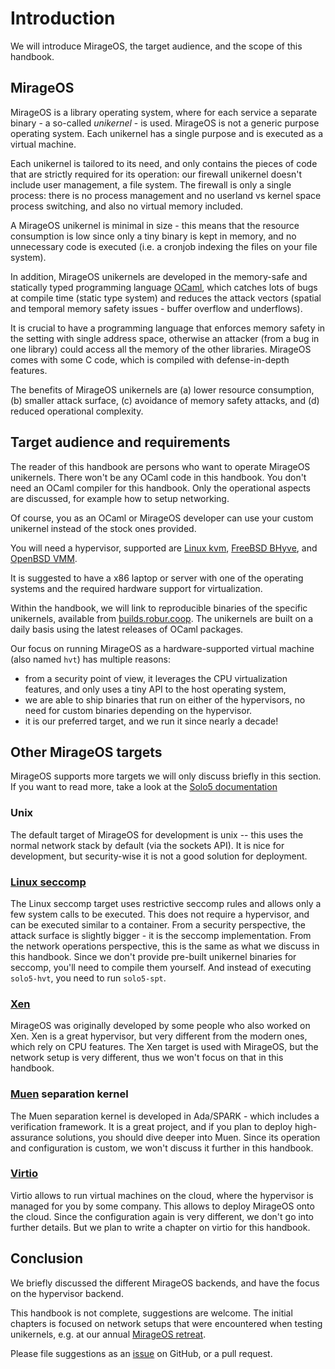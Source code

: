 # Introduction

We will introduce MirageOS, the target audience, and the scope of this handbook.

## MirageOS

MirageOS is a library operating system, where for each service a separate
binary - a so-called *unikernel* - is used. MirageOS is not a generic purpose
operating system. Each unikernel has a single purpose and is executed as a
virtual machine.

Each unikernel is tailored to its need, and only contains the pieces of code
that are strictly required for its operation: our firewall unikernel doesn't
include user management, a file system. The firewall is only a single process:
there is no process management and no userland vs kernel space process
switching, and also no virtual memory included.

A MirageOS unikernel is minimal in size - this means that the resource
consumption is low since only a tiny binary is kept in memory, and no
unnecessary code is executed (i.e. a cronjob indexing the files on your file
system).

In addition, MirageOS unikernels are developed in the memory-safe and statically
typed programming language [OCaml](https://ocaml.org), which catches lots of
bugs at compile time (static type system) and reduces the attack vectors
(spatial and temporal memory safety issues - buffer overflow and underflows).

It is crucial to have a programming language that enforces memory safety in the
setting with single address space, otherwise an attacker (from a bug in one
library) could access all the memory of the other libraries. MirageOS comes
with some C code, which is compiled with defense-in-depth features.

The benefits of MirageOS unikernels are (a) lower resource consumption,
(b) smaller attack surface, (c) avoidance of memory safety attacks, and (d)
reduced operational complexity.

## Target audience and requirements

The reader of this handbook are persons who want to operate MirageOS unikernels.
There won't be any OCaml code in this handbook. You don't need an OCaml
compiler for this handbook. Only the operational aspects are discussed, for
example how to setup networking.

Of course, you as an OCaml or MirageOS developer can use your custom unikernel
instead of the stock ones provided.

You will need a hypervisor, supported are [Linux kvm](https://linux-kvm.org/),
[FreeBSD BHyve](https://bhyve.org/), and
[OpenBSD VMM](https://man.openbsd.org/vmm).

It is suggested to have a x86 laptop or server with one of the operating systems
and the required hardware support for virtualization.

Within the handbook, we will link to reproducible binaries of the specific
unikernels, available from [builds.robur.coop](https://builds.robur.coop).
The unikernels are built on a daily basis using the latest releases of OCaml
packages.

Our focus on running MirageOS as a hardware-supported virtual machine (also
named `hvt`) has multiple reasons:
- from a security point of view, it leverages the CPU virtualization features,
  and only uses a tiny API to the host operating system,
- we are able to ship binaries that run on either of the hypervisors, no need
  for custom binaries depending on the hypervisor.
- it is our preferred target, and we run it since nearly a decade!

## Other MirageOS targets

MirageOS supports more targets we will only discuss briefly in this section.
If you want to read more, take a look at the
[Solo5 documentation](https://github.com/Solo5/solo5/blob/master/docs/building.md#supported-targets)

### Unix

The default target of MirageOS for development is unix -- this uses the
normal network stack by default (via the sockets API). It is nice for
development, but security-wise it is not a good solution for deployment.

### [Linux seccomp](https://en.wikipedia.org/wiki/Seccomp)

The Linux seccomp target uses restrictive seccomp rules and allows only a few
system calls to be executed. This does not require a hypervisor, and can be
executed similar to a container. From a security perspective, the attack surface
is slightly bigger - it is the seccomp implementation. From the network
operations perspective, this is the same as what we discuss in this handbook.
Since we don't provide pre-built unikernel binaries for seccomp, you'll need
to compile them yourself. And instead of executing `solo5-hvt`, you need to run
`solo5-spt`.

### [Xen](https://xenproject.org/)

MirageOS was originally developed by some people who also worked on Xen. Xen is
a great hypervisor, but very different from the modern ones, which rely on CPU
features. The Xen target is used with MirageOS, but the network setup is very
different, thus we won't focus on that in this handbook.

### [Muen](https://muen.sk) separation kernel

The Muen separation kernel is developed in Ada/SPARK - which includes a
verification framework. It is a great project, and if you plan to deploy
high-assurance solutions, you should dive deeper into Muen. Since its operation
and configuration is custom, we won't discuss it further in this handbook.

### [Virtio](https://wiki.libvirt.org/Virtio.html)

Virtio allows to run virtual machines on the cloud, where the hypervisor is
managed for you by some company. This allows to deploy MirageOS onto the cloud.
Since the configuration again is very different, we don't go into further
details. But we plan to write a chapter on virtio for this handbook.

## Conclusion

We briefly discussed the different MirageOS backends, and have the focus on the
hypervisor backend.

This handbook is not complete, suggestions are welcome. The initial chapters is
focused on network setups that were encountered when testing unikernels, e.g.
at our annual [MirageOS retreat](https://retreat.mirage.io).

Please file suggestions as an
[issue](https://github.com/mirage/operator-handbook) on GitHub, or a pull
request.
